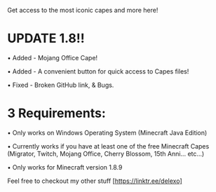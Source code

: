 Get access to the most iconic capes and more here! 

# UPDATE 1.8!!

• Added - Mojang Office Cape!

• Added - A convenient button for quick access to Capes files!

• Fixed - Broken GitHub link, & Bugs.



# 3 Requirements:

• Only works on Windows Operating System (Minecraft Java Edition)

• Currently works if you have at least one of the free Minecraft Capes (Migrator, Twitch, Mojang Office, Cherry Blossom, 15th Anni... etc...)

• Only works for Minecraft version 1.8.9


Feel free to checkout my other stuff [https://linktr.ee/delexo]
